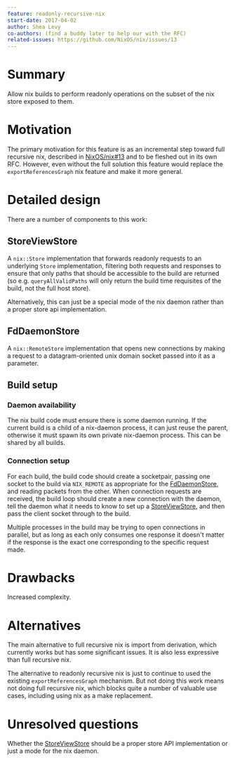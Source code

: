 ```yaml
---
feature: readonly-recursive-nix
start-date: 2017-04-02
author: Shea Levy
co-authors: (find a buddy later to help our with the RFC)
related-issues: https://github.com/NixOS/nix/issues/13
---
```


# Summary
[summary]: #summary

Allow nix builds to perform readonly operations on the subset of the
nix store exposed to them.

# Motivation
[motivation]: #motivation

The primary motivation for this feature is as an incremental step
toward full recursive nix, described in [NixOS/nix#13][nix-issue-13]
and to be fleshed out in its own RFC. However, even without the full
solution this feature would replace the `exportReferencesGraph` nix
feature and make it more general.

# Detailed design
[design]: #detailed-design

There are a number of components to this work:

## StoreViewStore
[store-view-store]: #StoreViewStore

A `nix::Store` implementation that forwards readonly requests to an
underlying `Store` implementation, filtering both requests and
responses to ensure that only paths that should be accessible to the
build are returned (so e.g. `queryAllValidPaths` will only return the
build time requisites of the build, not the full host store).

Alternatively, this can just be a special mode of the nix daemon
rather than a proper store api implementation.

## FdDaemonStore
[fd-daemon-store]: #FdDaemonStore

A `nix::RemoteStore` implementation that opens new connections by
making a request to a datagram-oriented unix domain socket passed into
it as a parameter.

## Build setup
[build-setup]: #build-setup

### Daemon availability

The nix build code must ensure there is some daemon running. If the
current build is a child of a nix-daemon process, it can just reuse
the parent, otherwise it must spawn its own private nix-daemon process.
This can be shared by all builds.

### Connection setup

For each build, the build code should create a socketpair, passing one
socket to the build via `NIX_REMOTE` as appropriate for the
[FdDaemonStore][fd-daemon-store], and reading packets from the other.
When connection requests are received, the build loop should create a
new connection with the daemon, tell the daemon what it needs to know
to set up a [StoreViewStore][store-view-store], and then pass the
client socket through to the build.

Multiple processes in the build may be trying to open connections in
parallel, but as long as each only consumes one response it doesn't
matter if the response is the exact one corresponding to the specific
request made.

# Drawbacks
[drawbacks]: #drawbacks

Increased complexity.

# Alternatives
[alternatives]: #alternatives

The main alternative to full recursive nix is import from derivation,
which currently works but has some significant issues. It is also less
expressive than full recursive nix.

The alternative to readonly recursive nix is just to continue to used
the existing `exportReferencesGraph` mechanism. But not doing this
work means not doing full recursive nix, which blocks quite a number
of valuable use cases, including using nix as a make replacement.

# Unresolved questions
[unresolved]: #unresolved-questions

Whether the [StoreViewStore][store-view-store] should be a proper
store API implementation or just a mode for the nix daemon.

[nix-issue-13]: https://github.com/NixOS/nix/issues/13
